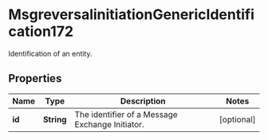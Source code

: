 

# MsgreversalinitiationGenericIdentification172

Identification of an entity.

## Properties

| Name | Type | Description | Notes |
|------------ | ------------- | ------------- | -------------|
|**id** | **String** | The identifier of a Message Exchange Initiator. |  [optional] |



